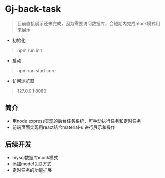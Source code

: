 # Gj-back-task
> 目前直接展示还未完成，因为需要访问数据库，会短期内完成mock模式用来展示

+ 初始化
> npm run init

+ 启动
> npm run start core

+ 访问浏览器
> 127.0.0.1:8080

## 简介
+ 用node express实现的后台任务系统，可手动执行任务和定时任务
+ 前端页面实现用react结合material-ui进行展示和操作

## 后续开发
+ mysql数据库mock模式
+ 添加model关联方式
+ 定时任务的功能扩展